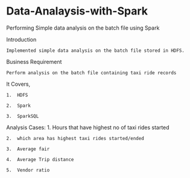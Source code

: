 # Data-Analaysis-with-Spark
Performing Simple data analysis on the batch file using Spark

Introduction

	Implemented simple data analysis on the batch file stored in HDFS.

Business Requirement

	Perform analysis on the batch file containing taxi ride records 

It Covers,

	1.	HDFS
	
	2.	Spark
	
	3.	SparkSQL

Analysis Cases:
	1.	Hours that have highest no of taxi rides started
	
	2.	which area has highest taxi rides started/ended
	
	3.	Average fair
	
	4.	Average Trip distance
	
	5.	Vendor ratio
